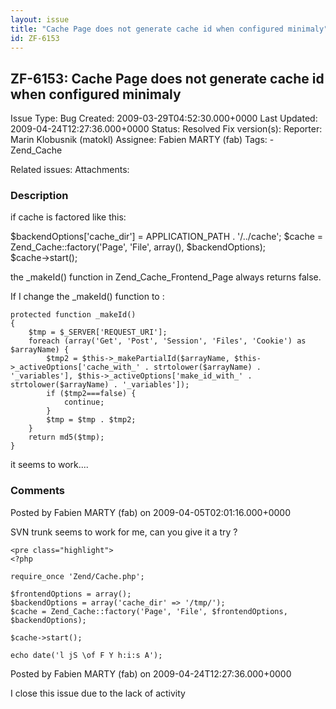 ```yaml
---
layout: issue
title: "Cache Page does not generate cache id when configured minimaly"
id: ZF-6153
---
```


ZF-6153: Cache Page does not generate cache id when configured minimaly
-----------------------------------------------------------------------

 Issue Type: Bug Created: 2009-03-29T04:52:30.000+0000 Last Updated: 2009-04-24T12:27:36.000+0000 Status: Resolved Fix version(s): 
 Reporter:  Marin Klobusnik (matokl)  Assignee:  Fabien MARTY (fab)  Tags: - Zend\_Cache
 
 Related issues: 
 Attachments: 
### Description

if cache is factored like this:

$backendOptions['cache\_dir'] = APPLICATION\_PATH . '/../cache'; $cache = Zend\_Cache::factory('Page', 'File', array(), $backendOptions);  
 $cache->start();

the \_makeId() function in Zend\_Cache\_Frontend\_Page always returns false.

If I change the \_makeId() function to :

 
    protected function _makeId()
    {
        $tmp = $_SERVER['REQUEST_URI'];
        foreach (array('Get', 'Post', 'Session', 'Files', 'Cookie') as $arrayName) {
            $tmp2 = $this->_makePartialId($arrayName, $this->_activeOptions['cache_with_' . strtolower($arrayName) . '_variables'], $this->_activeOptions['make_id_with_' . strtolower($arrayName) . '_variables']);
            if ($tmp2===false) {
                continue;
            }
            $tmp = $tmp . $tmp2;
        }
        return md5($tmp);
    }


it seems to work....

 

 

### Comments

Posted by Fabien MARTY (fab) on 2009-04-05T02:01:16.000+0000

SVN trunk seems to work for me, can you give it a try ?

 
    <pre class="highlight">
    <?php
    
    require_once 'Zend/Cache.php';
    
    $frontendOptions = array();
    $backendOptions = array('cache_dir' => '/tmp/');
    $cache = Zend_Cache::factory('Page', 'File', $frontendOptions, $backendOptions);
    
    $cache->start();
    
    echo date('l jS \of F Y h:i:s A');
    


 

 

Posted by Fabien MARTY (fab) on 2009-04-24T12:27:36.000+0000

I close this issue due to the lack of activity

 

 